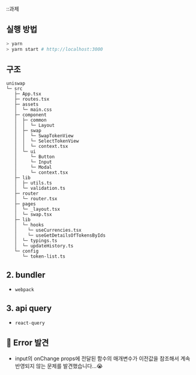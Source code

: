 ::과제

## 실행 방법

```bash
> yarn
> yarn start # http://localhost:3000
```

## 구조

```
uniswap
└─ src
   ├─ App.tsx
   ├─ routes.tsx
   ├─ assets
   │  └─ main.css
   ├─ component
   │  ├─ common
   │  │  └─ Layout
   │  ├─ swap
   │  │  └─ SwapTokenView
   │  │  └─ SelectTokenView
   │  │  └─ context.tsx
   │  └─ ui
   │     └─ Button
   │     └─ Input
   │     └─ Modal
   │     └─ context.tsx
   ├─ lib
   │  ├─ utils.ts
   │  └─ validation.ts
   ├─ router
   │  └─ router.tsx
   ├─ pages
   │  └─ _layout.tsx
   │  └─ swap.tsx
   ├─ lib
   │  └─ hooks
   │    └─ useCurrencies.tsx
   │    └─ useGetDetailsOfTokensByIds
   │  └─ typings.ts
   │  └─ updateHistory.ts
   └─ config
      └─ token-list.ts
```

## 2. bundler

- `webpack`

## 3. api query

- `react-query`

## 🚨 Error 발견

- input의 onChange props에 전달된 함수의 매개변수가 이전값을 참조해서 계속 반영되지 않는 문제를 발견했습니다...😭
